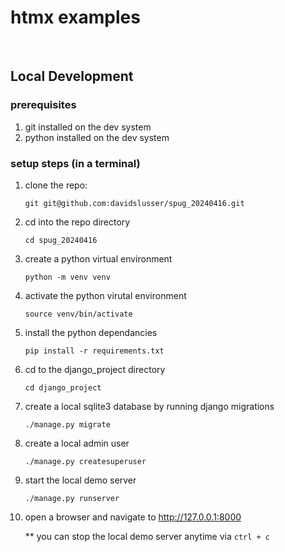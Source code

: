 # htmx examples

</br>

## Local Development
### prerequisites
1. git installed on the dev system
2. python installed on the dev system 


### setup steps (in a terminal)
1. clone the repo:

    ```
    git git@github.com:davidslusser/spug_20240416.git
    ```


2. cd into the repo directory
    ```
    cd spug_20240416
    ```

3. create a python virtual environment
    ```
    python -m venv venv
    ```

4. activate the python virutal environment
    ```
    source venv/bin/activate
    ```

5. install the python dependancies
    ```
    pip install -r requirements.txt
    ```

6. cd to the django_project directory
    ```
    cd django_project
    ```

7. create a local sqlite3 database by running django migrations
    ```
    ./manage.py migrate
    ```

8. create a local admin user
    ```
    ./manage.py createsuperuser
    ```


10. start the local demo server
    ```
    ./manage.py runserver
    ```

11. open a browser and navigate to http://127.0.0.1:8000


    ** you can stop the local demo server anytime via ```ctrl + c ```
